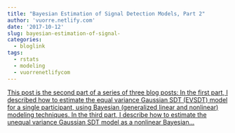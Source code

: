 ```yaml
---
title: "Bayesian Estimation of Signal Detection Models, Part 2"
author: 'vuorre.netlify.com'
date: '2017-10-12'
slug: bayesian-estimation-of-signal-
categories:
  - bloglink
tags:
  - rstats
  - modeling
  - vuorrenetlifycom
---
```


[This post is the second part of a series of three blog posts: In the first part, I described how to estimate the equal variance Gaussian SDT (EVSDT) model for a single participant, using Bayesian (generalized linear and nonlinear) modeling techniques. In the third part, I describe how to estimate the unequal variance Gaussian SDT model as a nonlinear Bayesian...<click to read more>](https://vuorre.netlify.com/post/2017/bayesian-estimation-of-signal-detection-theory-models-part-2/)

